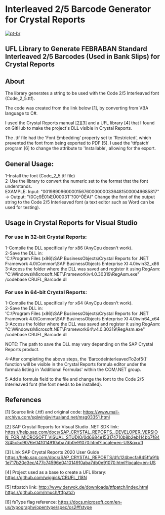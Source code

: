 ﻿# Interleaved 2/5 Barcode Generator for Crystal Reports
[![pt-br](https://img.shields.io/badge/lang-pt--br-green.svg)](https://github.com/fsbflavio/CRUFL_Barcode/blob/main/README.md)
## UFL Library to Generate FEBRABAN Standard Interleaved 2/5 Barcodes (Used in Bank Slips) for Crystal Reports

## About
The library generates a string to be used with the Code 2/5 Interleaved font (Code_2_5.ttf).

The code was created from the link below [1], by converting from VBA language to C#.

I used the Crystal Reports manual [2][3] and a UFL library [4] that I found on GitHub to make the project's DLL visible in Crystal Reports.

The .ttf file had the 'Font Embedding' property set to 'Restricted', which prevented the font from being exported to PDF [5]. I used the 'ttfpatch' program [6] to change the attribute to 'Installable', allowing for the export.

## General Usage:
1-Install the font (Code\_2\_5.ttf file)  
2-Use the library to convert the numeric set to the format that the font understands.  
EXAMPLE: Input: "00198909600001567600000003364815000046685817" -> Output: "(0Cç9Ê01ÆÚ0003T\`?00^ÒÈA)" Change the font of the output string to the Code 2/5 Interleaved font (a text editor such as Word can be used for testing).

## Usage in Crystal Reports for Visual Studio

### For use in 32-bit Crystal Reports:

1-Compile the DLL specifically for x86 (AnyCpu doesn't work).  
2-Save the DLL in:  
'C:\\Program Files (x86)\\SAP BusinessObjects\\Crystal Reports for .NET Framework 4.0\\Common\\SAP BusinessObjects Enterprise XI 4.0\\win32\_x86  
3-Access the folder where the DLL was saved and register it using RegAsm: "C:\\Windows\\Microsoft.NET\\Framework\\v4.0.30319\\RegAsm.exe" /codebase CRUFL\_Barcode.dll

### For use in 64-bit Crystal Reports:

1-Compile the DLL specifically for x64 (AnyCpu doesn't work).  
2-Save the DLL in:  
'C:\\Program Files (x86)\\SAP BusinessObjects\\Crystal Reports for .NET Framework 4.0\\Common\\SAP BusinessObjects Enterprise XI 4.0\\win64\_x64 3-Access the folder where the DLL was saved and register it using RegAsm: "C:\\Windows\\Microsoft.NET\\Framework64\\v4.0.30319\\RegAsm.exe" /codebase CRUFL\_Barcode.dll

NOTE: The path to save the DLL may vary depending on the SAP Crystal Reports product.

4-After completing the above steps, the 'BarcodeInterleavedTo2of5()' function will be visible in the Crystal Reports formula editor under the formula listing in 'Additional Formulas' within the COM/.NET group.

5-Add a formula field to the file and change the font to the Code 2/5 Interleaved font (the font needs to be installed).

## References
[1] Source link (.ttf) and original code:
https://www.mail-archive.com/sqlwin@virtualand.net/msg03351.html

[2] SAP Crystal Reports for Visual Studio .NET SDK link:
https://help.sap.com/docs/SAP_CRYSTAL_REPORTS,_DEVELOPER_VERSION_FOR_MICROSOFT_VISUAL_STUDIO/0d6684e153174710b8b2eb114bb7f843/45c5c9076e041014910aba7db0e91070.html?locale=en-US&q=ufl

[3] Link SAP Crystal Reports 2020 User Guide 
https://help.sap.com/docs/SAP_CRYSTAL_REPORTS/dfc124becfa845ffa91b1e717b20e3ec/477c74596e041014910aba7db0e91070.html?locale=en-US

[4] Project used as a base to create a UFL library:
https://github.com/wiggick/CRUFL_I18N

[5] ttfpatch link:
http://www.derwok.de/downloads/ttfpatch/index.html
https://github.com/rmuch/ttfpatch

[6] fsType flag reference:
https://docs.microsoft.com/en-us/typography/opentype/spec/os2#fstype